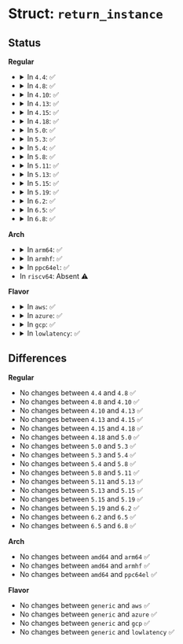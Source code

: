 # Struct: <code>return_instance</code>

## Status
<b>Regular</b>
<ul>
<li>
<details>
<summary>In <code>4.4</code>: ✅</summary>

```c
struct return_instance {
    struct uprobe *uprobe;
    long unsigned int func;
    long unsigned int stack;
    long unsigned int orig_ret_vaddr;
    bool chained;
    struct return_instance *next;
};
```
</details>
</li>
<li>
<details>
<summary>In <code>4.8</code>: ✅</summary>

```c
struct return_instance {
    struct uprobe *uprobe;
    long unsigned int func;
    long unsigned int stack;
    long unsigned int orig_ret_vaddr;
    bool chained;
    struct return_instance *next;
};
```
</details>
</li>
<li>
<details>
<summary>In <code>4.10</code>: ✅</summary>

```c
struct return_instance {
    struct uprobe *uprobe;
    long unsigned int func;
    long unsigned int stack;
    long unsigned int orig_ret_vaddr;
    bool chained;
    struct return_instance *next;
};
```
</details>
</li>
<li>
<details>
<summary>In <code>4.13</code>: ✅</summary>

```c
struct return_instance {
    struct uprobe *uprobe;
    long unsigned int func;
    long unsigned int stack;
    long unsigned int orig_ret_vaddr;
    bool chained;
    struct return_instance *next;
};
```
</details>
</li>
<li>
<details>
<summary>In <code>4.15</code>: ✅</summary>

```c
struct return_instance {
    struct uprobe *uprobe;
    long unsigned int func;
    long unsigned int stack;
    long unsigned int orig_ret_vaddr;
    bool chained;
    struct return_instance *next;
};
```
</details>
</li>
<li>
<details>
<summary>In <code>4.18</code>: ✅</summary>

```c
struct return_instance {
    struct uprobe *uprobe;
    long unsigned int func;
    long unsigned int stack;
    long unsigned int orig_ret_vaddr;
    bool chained;
    struct return_instance *next;
};
```
</details>
</li>
<li>
<details>
<summary>In <code>5.0</code>: ✅</summary>

```c
struct return_instance {
    struct uprobe *uprobe;
    long unsigned int func;
    long unsigned int stack;
    long unsigned int orig_ret_vaddr;
    bool chained;
    struct return_instance *next;
};
```
</details>
</li>
<li>
<details>
<summary>In <code>5.3</code>: ✅</summary>

```c
struct return_instance {
    struct uprobe *uprobe;
    long unsigned int func;
    long unsigned int stack;
    long unsigned int orig_ret_vaddr;
    bool chained;
    struct return_instance *next;
};
```
</details>
</li>
<li>
<details>
<summary>In <code>5.4</code>: ✅</summary>

```c
struct return_instance {
    struct uprobe *uprobe;
    long unsigned int func;
    long unsigned int stack;
    long unsigned int orig_ret_vaddr;
    bool chained;
    struct return_instance *next;
};
```
</details>
</li>
<li>
<details>
<summary>In <code>5.8</code>: ✅</summary>

```c
struct return_instance {
    struct uprobe *uprobe;
    long unsigned int func;
    long unsigned int stack;
    long unsigned int orig_ret_vaddr;
    bool chained;
    struct return_instance *next;
};
```
</details>
</li>
<li>
<details>
<summary>In <code>5.11</code>: ✅</summary>

```c
struct return_instance {
    struct uprobe *uprobe;
    long unsigned int func;
    long unsigned int stack;
    long unsigned int orig_ret_vaddr;
    bool chained;
    struct return_instance *next;
};
```
</details>
</li>
<li>
<details>
<summary>In <code>5.13</code>: ✅</summary>

```c
struct return_instance {
    struct uprobe *uprobe;
    long unsigned int func;
    long unsigned int stack;
    long unsigned int orig_ret_vaddr;
    bool chained;
    struct return_instance *next;
};
```
</details>
</li>
<li>
<details>
<summary>In <code>5.15</code>: ✅</summary>

```c
struct return_instance {
    struct uprobe *uprobe;
    long unsigned int func;
    long unsigned int stack;
    long unsigned int orig_ret_vaddr;
    bool chained;
    struct return_instance *next;
};
```
</details>
</li>
<li>
<details>
<summary>In <code>5.19</code>: ✅</summary>

```c
struct return_instance {
    struct uprobe *uprobe;
    long unsigned int func;
    long unsigned int stack;
    long unsigned int orig_ret_vaddr;
    bool chained;
    struct return_instance *next;
};
```
</details>
</li>
<li>
<details>
<summary>In <code>6.2</code>: ✅</summary>

```c
struct return_instance {
    struct uprobe *uprobe;
    long unsigned int func;
    long unsigned int stack;
    long unsigned int orig_ret_vaddr;
    bool chained;
    struct return_instance *next;
};
```
</details>
</li>
<li>
<details>
<summary>In <code>6.5</code>: ✅</summary>

```c
struct return_instance {
    struct uprobe *uprobe;
    long unsigned int func;
    long unsigned int stack;
    long unsigned int orig_ret_vaddr;
    bool chained;
    struct return_instance *next;
};
```
</details>
</li>
<li>
<details>
<summary>In <code>6.8</code>: ✅</summary>

```c
struct return_instance {
    struct uprobe *uprobe;
    long unsigned int func;
    long unsigned int stack;
    long unsigned int orig_ret_vaddr;
    bool chained;
    struct return_instance *next;
};
```
</details>
</li>
</ul>
<b>Arch</b>
<ul>
<li>
<details>
<summary>In <code>arm64</code>: ✅</summary>

```c
struct return_instance {
    struct uprobe *uprobe;
    long unsigned int func;
    long unsigned int stack;
    long unsigned int orig_ret_vaddr;
    bool chained;
    struct return_instance *next;
};
```
</details>
</li>
<li>
<details>
<summary>In <code>armhf</code>: ✅</summary>

```c
struct return_instance {
    struct uprobe *uprobe;
    long unsigned int func;
    long unsigned int stack;
    long unsigned int orig_ret_vaddr;
    bool chained;
    struct return_instance *next;
};
```
</details>
</li>
<li>
<details>
<summary>In <code>ppc64el</code>: ✅</summary>

```c
struct return_instance {
    struct uprobe *uprobe;
    long unsigned int func;
    long unsigned int stack;
    long unsigned int orig_ret_vaddr;
    bool chained;
    struct return_instance *next;
};
```
</details>
</li>
<li>
In <code>riscv64</code>: Absent ⚠️
</li>
</ul>
<b>Flavor</b>
<ul>
<li>
<details>
<summary>In <code>aws</code>: ✅</summary>

```c
struct return_instance {
    struct uprobe *uprobe;
    long unsigned int func;
    long unsigned int stack;
    long unsigned int orig_ret_vaddr;
    bool chained;
    struct return_instance *next;
};
```
</details>
</li>
<li>
<details>
<summary>In <code>azure</code>: ✅</summary>

```c
struct return_instance {
    struct uprobe *uprobe;
    long unsigned int func;
    long unsigned int stack;
    long unsigned int orig_ret_vaddr;
    bool chained;
    struct return_instance *next;
};
```
</details>
</li>
<li>
<details>
<summary>In <code>gcp</code>: ✅</summary>

```c
struct return_instance {
    struct uprobe *uprobe;
    long unsigned int func;
    long unsigned int stack;
    long unsigned int orig_ret_vaddr;
    bool chained;
    struct return_instance *next;
};
```
</details>
</li>
<li>
<details>
<summary>In <code>lowlatency</code>: ✅</summary>

```c
struct return_instance {
    struct uprobe *uprobe;
    long unsigned int func;
    long unsigned int stack;
    long unsigned int orig_ret_vaddr;
    bool chained;
    struct return_instance *next;
};
```
</details>
</li>
</ul>

## Differences
<b>Regular</b>
<ul>
<li>
No changes between <code>4.4</code> and <code>4.8</code> ✅
</li>
<li>
No changes between <code>4.8</code> and <code>4.10</code> ✅
</li>
<li>
No changes between <code>4.10</code> and <code>4.13</code> ✅
</li>
<li>
No changes between <code>4.13</code> and <code>4.15</code> ✅
</li>
<li>
No changes between <code>4.15</code> and <code>4.18</code> ✅
</li>
<li>
No changes between <code>4.18</code> and <code>5.0</code> ✅
</li>
<li>
No changes between <code>5.0</code> and <code>5.3</code> ✅
</li>
<li>
No changes between <code>5.3</code> and <code>5.4</code> ✅
</li>
<li>
No changes between <code>5.4</code> and <code>5.8</code> ✅
</li>
<li>
No changes between <code>5.8</code> and <code>5.11</code> ✅
</li>
<li>
No changes between <code>5.11</code> and <code>5.13</code> ✅
</li>
<li>
No changes between <code>5.13</code> and <code>5.15</code> ✅
</li>
<li>
No changes between <code>5.15</code> and <code>5.19</code> ✅
</li>
<li>
No changes between <code>5.19</code> and <code>6.2</code> ✅
</li>
<li>
No changes between <code>6.2</code> and <code>6.5</code> ✅
</li>
<li>
No changes between <code>6.5</code> and <code>6.8</code> ✅
</li>
</ul>
<b>Arch</b>
<ul>
<li>
No changes between <code>amd64</code> and <code>arm64</code> ✅
</li>
<li>
No changes between <code>amd64</code> and <code>armhf</code> ✅
</li>
<li>
No changes between <code>amd64</code> and <code>ppc64el</code> ✅
</li>
</ul>
<b>Flavor</b>
<ul>
<li>
No changes between <code>generic</code> and <code>aws</code> ✅
</li>
<li>
No changes between <code>generic</code> and <code>azure</code> ✅
</li>
<li>
No changes between <code>generic</code> and <code>gcp</code> ✅
</li>
<li>
No changes between <code>generic</code> and <code>lowlatency</code> ✅
</li>
</ul>
